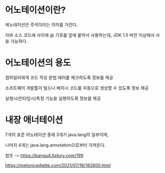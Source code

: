 어노테이션이란?
=======

에노테이션은 주석이라는 의미를 가진다.

자바 소스 코드에 사이에 @ 기호를 앞에 붙여서 사용하는데,  JDK 1.5 버전 이상에서 사용 가능하다.

어노테이션의 용도
======
컴파일러에게 코드 작성 문법 에러를 체크하도록 정보를 제공

소프트웨어 개발툴이 빌드나 배치시 코드를 자동으로 생성할 수 있도록 정보 제공

실행시(런타임시)특정 기능을 실행하도록 정보를 제공
 
 내장 애너테이션
 ========
7개의 표준 어노테이션 중에 3개가 java.lang의 일부이며,

나머지 4개는 java.lang.annotation으로부터 가져온다.




 참조 -> https://bangu4.tistory.com/199
 
https://melonicedlatte.com/2021/07/18/182600.html
